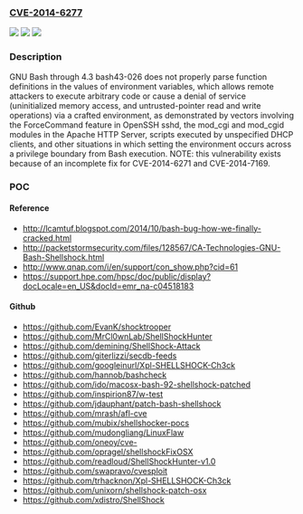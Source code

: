 ### [CVE-2014-6277](https://cve.mitre.org/cgi-bin/cvename.cgi?name=CVE-2014-6277)
![](https://img.shields.io/static/v1?label=Product&message=n%2Fa&color=blue)
![](https://img.shields.io/static/v1?label=Version&message=n%2Fa&color=blue)
![](https://img.shields.io/static/v1?label=Vulnerability&message=n%2Fa&color=brighgreen)

### Description

GNU Bash through 4.3 bash43-026 does not properly parse function definitions in the values of environment variables, which allows remote attackers to execute arbitrary code or cause a denial of service (uninitialized memory access, and untrusted-pointer read and write operations) via a crafted environment, as demonstrated by vectors involving the ForceCommand feature in OpenSSH sshd, the mod_cgi and mod_cgid modules in the Apache HTTP Server, scripts executed by unspecified DHCP clients, and other situations in which setting the environment occurs across a privilege boundary from Bash execution.  NOTE: this vulnerability exists because of an incomplete fix for CVE-2014-6271 and CVE-2014-7169.

### POC

#### Reference
- http://lcamtuf.blogspot.com/2014/10/bash-bug-how-we-finally-cracked.html
- http://packetstormsecurity.com/files/128567/CA-Technologies-GNU-Bash-Shellshock.html
- http://www.qnap.com/i/en/support/con_show.php?cid=61
- https://support.hpe.com/hpsc/doc/public/display?docLocale=en_US&docId=emr_na-c04518183

#### Github
- https://github.com/EvanK/shocktrooper
- https://github.com/MrCl0wnLab/ShellShockHunter
- https://github.com/demining/ShellShock-Attack
- https://github.com/giterlizzi/secdb-feeds
- https://github.com/googleinurl/Xpl-SHELLSHOCK-Ch3ck
- https://github.com/hannob/bashcheck
- https://github.com/ido/macosx-bash-92-shellshock-patched
- https://github.com/inspirion87/w-test
- https://github.com/jdauphant/patch-bash-shellshock
- https://github.com/mrash/afl-cve
- https://github.com/mubix/shellshocker-pocs
- https://github.com/mudongliang/LinuxFlaw
- https://github.com/oneoy/cve-
- https://github.com/opragel/shellshockFixOSX
- https://github.com/readloud/ShellShockHunter-v1.0
- https://github.com/swapravo/cvesploit
- https://github.com/trhacknon/Xpl-SHELLSHOCK-Ch3ck
- https://github.com/unixorn/shellshock-patch-osx
- https://github.com/xdistro/ShellShock

